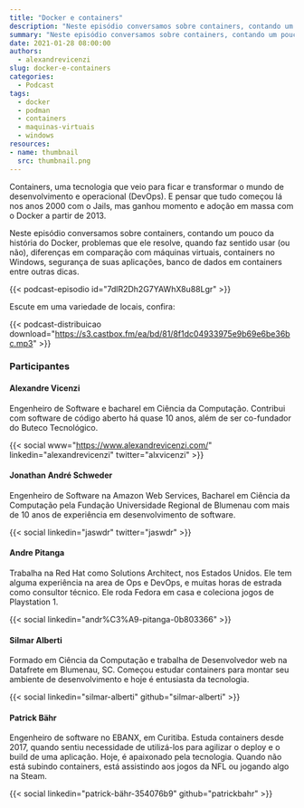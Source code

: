 ```yaml
---
title: "Docker e containers"
description: "Neste episódio conversamos sobre containers, contando um pouco da história do Docker, problemas que ele resolve, quando faz sentido usar, diferenças em comparação com máquinas virtuais, segurança de suas aplicações entre outras dicas."
summary: "Neste episódio conversamos sobre containers, contando um pouco da história do Docker, problemas que ele resolve, quando faz sentido usar, diferenças em comparação com máquinas virtuais, segurança de suas aplicações entre outras dicas."
date: 2021-01-28 08:00:00
authors:
  - alexandrevicenzi
slug: docker-e-containers
categories:
  - Podcast
tags:
  - docker
  - podman
  - containers
  - maquinas-virtuais
  - windows
resources:
- name: thumbnail
  src: thumbnail.png
---
```


Containers, uma tecnologia que veio para ficar e transformar o mundo de desenvolvimento e operacional (DevOps). E pensar que tudo começou lá nos anos 2000 com o Jails, mas ganhou momento e adoção em massa com o Docker a partir de 2013.

Neste episódio conversamos sobre containers, contando um pouco da história do Docker, problemas que ele resolve, quando faz sentido usar (ou não), diferenças em comparação com máquinas virtuais, containers no Windows, segurança de suas aplicações, banco de dados em containers entre outras dicas.

{{< podcast-episodio id="7dlR2Dh2G7YAWhX8u88Lgr" >}}

Escute em uma variedade de locais, confira:

{{< podcast-distribuicao download="https://s3.castbox.fm/ea/bd/81/8f1dc04933975e9b69e6be36bc.mp3" >}}

### Participantes

#### Alexandre Vicenzi

Engenheiro de Software e bacharel em Ciência da Computação. Contribui com software de código aberto há quase 10 anos, além de ser co-fundador do Buteco Tecnológico.

{{< social www="https://www.alexandrevicenzi.com/" linkedin="alexandrevicenzi" twitter="alxvicenzi" >}}

#### Jonathan André Schweder

Engenheiro de Software na Amazon Web Services, Bacharel em Ciência da Computação pela Fundação Universidade Regional de Blumenau com mais de 10 anos de experiência em desenvolvimento de software.

{{< social linkedin="jaswdr" twitter="jaswdr" >}}

#### Andre Pitanga

Trabalha na Red Hat como Solutions Architect, nos Estados Unidos. Ele tem alguma experiência na area de Ops e DevOps, e muitas horas de estrada como consultor técnico. Ele roda Fedora em casa e coleciona jogos de Playstation 1.

{{< social linkedin="andr%C3%A9-pitanga-0b803366" >}}

#### Silmar Alberti

Formado em Ciência da Computação e trabalha de Desenvolvedor web na Datafrete em Blumenau, SC. Começou estudar containers para montar seu ambiente de desenvolvimento e hoje é entusiasta da tecnologia.

{{< social linkedin="silmar-alberti" github="silmar-alberti" >}}

#### Patrick Bähr

Engenheiro de software no EBANX, em Curitiba. Estuda containers desde 2017, quando sentiu necessidade de utilizá-los para agilizar o deploy e o build de uma aplicação. Hoje, é apaixonado pela tecnologia. Quando não está subindo containers, está assistindo aos jogos da NFL ou jogando algo na Steam.

{{< social linkedin="patrick-bähr-354076b9" github="patrickbahr" >}}
